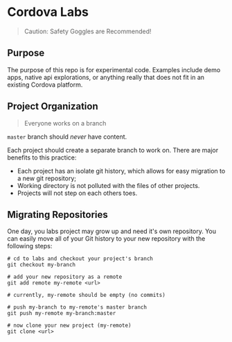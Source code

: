 # Cordova Labs

> Caution: Safety Goggles are Recommended!

## Purpose

The purpose of this repo is for experimental code. Examples include demo apps,
native api explorations, or anything really that does not fit in an existing Cordova platform.

## Project Organization

> Everyone works on a branch

`master` branch should *never* have content.

Each project should create a separate branch to work on. There are major benefits
to this practice:

- Each project has an isolate git history, which allows for easy migration to
  a new git repository;
- Working directory is not polluted with the files of other projects.
- Projects will not step on each others toes.

## Migrating Repositories

One day, you labs project may grow up and need it's own repository.
You can easily move all of your Git history to your new repository with the
following steps:

    # cd to labs and checkout your project's branch
    git checkout my-branch

    # add your new repository as a remote
    git add remote my-remote <url>

    # currently, my-remote should be empty (no commits)

    # push my-branch to my-remote's master branch
    git push my-remote my-branch:master

    # now clone your new project (my-remote)
    git clone <url>
